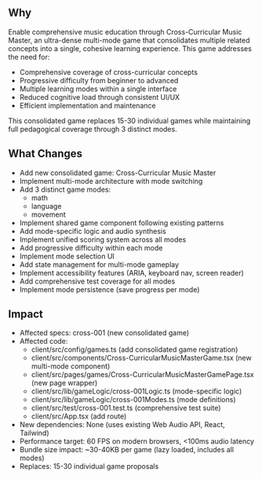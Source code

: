## Why
Enable comprehensive music education through Cross-Curricular Music Master, an ultra-dense multi-mode game that consolidates multiple related concepts into a single, cohesive learning experience. This game addresses the need for:
- Comprehensive coverage of cross-curricular concepts
- Progressive difficulty from beginner to advanced
- Multiple learning modes within a single interface
- Reduced cognitive load through consistent UI/UX
- Efficient implementation and maintenance

This consolidated game replaces 15-30 individual games while maintaining full pedagogical coverage through 3 distinct modes.

## What Changes
- Add new consolidated game: Cross-Curricular Music Master
- Implement multi-mode architecture with mode switching
- Add 3 distinct game modes:
  - math
  - language
  - movement
- Implement shared game component following existing patterns
- Add mode-specific logic and audio synthesis
- Implement unified scoring system across all modes
- Add progressive difficulty within each mode
- Implement mode selection UI
- Add state management for multi-mode gameplay
- Implement accessibility features (ARIA, keyboard nav, screen reader)
- Add comprehensive test coverage for all modes
- Implement mode persistence (save progress per mode)

## Impact
- Affected specs: cross-001 (new consolidated game)
- Affected code:
  - client/src/config/games.ts (add consolidated game registration)
  - client/src/components/Cross-CurricularMusicMasterGame.tsx (new multi-mode component)
  - client/src/pages/games/Cross-CurricularMusicMasterGamePage.tsx (new page wrapper)
  - client/src/lib/gameLogic/cross-001Logic.ts (mode-specific logic)
  - client/src/lib/gameLogic/cross-001Modes.ts (mode definitions)
  - client/src/test/cross-001.test.ts (comprehensive test suite)
  - client/src/App.tsx (add route)
- New dependencies: None (uses existing Web Audio API, React, Tailwind)
- Performance target: 60 FPS on modern browsers, <100ms audio latency
- Bundle size impact: ~30-40KB per game (lazy loaded, includes all modes)
- Replaces: 15-30 individual game proposals
